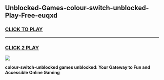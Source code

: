 
## Unblocked-Games-colour-switch-unblocked-Play-Free-euqxd
<h3>
<a href="https://premium76.site?title=colour-switch-unblocked&ref=23A">CLICK TO PLAY</a></h3>
<hr>

<h3>
<a href="https://premium76.site?title=colour-switch-unblocked&ref=23A">CLICK 2 PLAY</a>
  
</h3>

<a href="https://premium76.site?title=colour-switch-unblocked&ref=23A"><img src="https://clearcache.store/games.png"></a>


**colour-switch-unblocked games unblocked: Your Gateway to Fun and Accessible Online Gaming**
